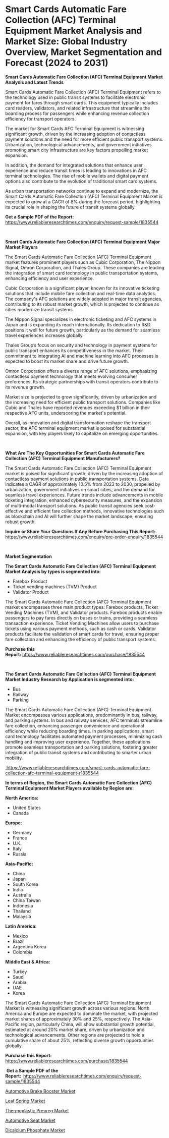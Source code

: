 <p><h1>Smart Cards Automatic Fare Collection (AFC) Terminal Equipment Market Analysis and Market Size: Global Industry Overview, Market Segmentation and Forecast (2024 to 2031)</h1></p><p><strong>Smart Cards Automatic Fare Collection (AFC) Terminal Equipment Market Analysis and Latest Trends</strong></p>
<p><p>Smart Cards Automatic Fare Collection (AFC) Terminal Equipment refers to the technology used in public transit systems to facilitate electronic payment for fares through smart cards. This equipment typically includes card readers, validators, and related infrastructure that streamline the boarding process for passengers while enhancing revenue collection efficiency for transport operators. </p><p>The market for Smart Cards AFC Terminal Equipment is witnessing significant growth, driven by the increasing adoption of contactless payment solutions and the need for more efficient public transport systems. Urbanization, technological advancements, and government initiatives promoting smart city infrastructure are key factors propelling market expansion. </p><p>In addition, the demand for integrated solutions that enhance user experience and reduce transit times is leading to innovations in AFC terminal technologies. The rise of mobile wallets and digital payment options also contribute to the evolution of traditional smart card systems. </p><p>As urban transportation networks continue to expand and modernize, the Smart Cards Automatic Fare Collection (AFC) Terminal Equipment Market is expected to grow at a CAGR of 8% during the forecast period, highlighting its crucial role in shaping the future of transit systems globally.</p></p>
<p><strong>Get a Sample PDF of the Report:&nbsp;</strong> <a href="https://www.reliableresearchtimes.com/enquiry/request-sample/1835544?utm_campaign=1598&utm_medium=2&utm_source=Github&utm_content=ia&utm_term=16102024&utm_id=smart-cards-automatic-fare-collection-afc-terminal-equipment">https://www.reliableresearchtimes.com/enquiry/request-sample/1835544</a></p>
<p>&nbsp;</p>
<p><strong>Smart Cards Automatic Fare Collection (AFC) Terminal Equipment Major Market Players</strong></p>
<p><p>The Smart Cards Automatic Fare Collection (AFC) Terminal Equipment market features prominent players such as Cubic Corporation, The Nippon Signal, Omron Corporation, and Thales Group. These companies are leading the integration of smart card technology in public transportation systems, enhancing efficiency and user experience.</p><p>Cubic Corporation is a significant player, known for its innovative ticketing solutions that include mobile fare collection and real-time data analytics. The company's AFC solutions are widely adopted in major transit agencies, contributing to its robust market growth, which is projected to continue as cities modernize transit systems.</p><p>The Nippon Signal specializes in electronic ticketing and AFC systems in Japan and is expanding its reach internationally. Its dedication to R&D positions it well for future growth, particularly as the demand for seamless travel experiences increases globally.</p><p>Thales Group’s focus on security and technology in payment systems for public transport enhances its competitiveness in the market. Their commitment to integrating AI and machine learning into AFC processes is expected to boost its market share and drive future growth.</p><p>Omron Corporation offers a diverse range of AFC solutions, emphasizing contactless payment technology that meets evolving consumer preferences. Its strategic partnerships with transit operators contribute to its revenue growth.</p><p>Market size is projected to grow significantly, driven by urbanization and the increasing need for efficient public transport solutions. Companies like Cubic and Thales have reported revenues exceeding $1 billion in their respective AFC units, underscoring the market's potential. </p><p>Overall, as innovation and digital transformation reshape the transport sector, the AFC terminal equipment market is poised for substantial expansion, with key players likely to capitalize on emerging opportunities.</p></p>
<p>&nbsp;</p>
<p><strong>What Are The Key Opportunities For Smart Cards Automatic Fare Collection (AFC) Terminal Equipment Manufacturers?</strong></p>
<p><p>The Smart Cards Automatic Fare Collection (AFC) Terminal Equipment market is poised for significant growth, driven by the increasing adoption of contactless payment solutions in public transportation systems. Data indicates a CAGR of approximately 10.5% from 2023 to 2030, propelled by urbanization, government initiatives on smart cities, and the demand for seamless travel experiences. Future trends include advancements in mobile ticketing integration, enhanced cybersecurity measures, and the expansion of multi-modal transport solutions. As public transit agencies seek cost-effective and efficient fare collection methods, innovative technologies such as blockchain and AI will further shape the market landscape, ensuring robust growth.</p></p>
<p><strong>Inquire or Share Your Questions If Any Before Purchasing This Report:</strong> <a href="https://www.reliableresearchtimes.com/enquiry/pre-order-enquiry/1835544?utm_campaign=1598&utm_medium=2&utm_source=Github&utm_content=ia&utm_term=16102024&utm_id=smart-cards-automatic-fare-collection-afc-terminal-equipment">https://www.reliableresearchtimes.com/enquiry/pre-order-enquiry/1835544</a></p>
<p>&nbsp;</p>
<p><strong>Market Segmentation</strong></p>
<p><strong>The Smart Cards Automatic Fare Collection (AFC) Terminal Equipment Market Analysis by types is segmented into:</strong></p>
<p><ul><li>Farebox Product</li><li>Ticket vending machines (TVM) Product</li><li>Validator Product</li></ul></p>
<p><p>The Smart Cards Automatic Fare Collection (AFC) Terminal Equipment market encompasses three main product types: Farebox products, Ticket Vending Machines (TVM), and Validator products. Farebox products enable passengers to pay fares directly on buses or trains, providing a seamless transaction experience. Ticket Vending Machines allow users to purchase tickets using various payment methods, such as cash or cards. Validator products facilitate the validation of smart cards for travel, ensuring proper fare collection and enhancing the efficiency of public transport systems.</p></p>
<p><strong>Purchase this Report:&nbsp;</strong><a href="https://www.reliableresearchtimes.com/purchase/1835544?utm_campaign=1598&utm_medium=2&utm_source=Github&utm_content=ia&utm_term=16102024&utm_id=smart-cards-automatic-fare-collection-afc-terminal-equipment">https://www.reliableresearchtimes.com/purchase/1835544</a></p>
<p>&nbsp;</p>
<p><strong>The Smart Cards Automatic Fare Collection (AFC) Terminal Equipment Market Industry Research by Application is segmented into:</strong></p>
<p><ul><li>Bus</li><li>Railway</li><li>Parking</li></ul></p>
<p><p>The Smart Cards Automatic Fare Collection (AFC) Terminal Equipment Market encompasses various applications, predominantly in bus, railway, and parking systems. In bus and railway services, AFC terminals streamline fare collection, enhancing passenger convenience and operational efficiency while reducing boarding times. In parking applications, smart card technology facilitates automated payment processes, minimizing cash handling and improving user experience. Together, these applications promote seamless transportation and parking solutions, fostering greater integration of public transit systems and contributing to smarter urban mobility.</p></p>
<p><a href="https://www.reliableresearchtimes.com/smart-cards-automatic-fare-collection-afc-terminal-equipment-r1835544?utm_campaign=1598&utm_medium=2&utm_source=Github&utm_content=ia&utm_term=16102024&utm_id=smart-cards-automatic-fare-collection-afc-terminal-equipment">&nbsp;https://www.reliableresearchtimes.com/smart-cards-automatic-fare-collection-afc-terminal-equipment-r1835544</a></p>
<p><strong>In terms of Region, the Smart Cards Automatic Fare Collection (AFC) Terminal Equipment Market Players available by Region are:</strong></p>
<p>
    <p> <strong> North America: </strong>
        <ul>
            <li>United States</li>
            <li>Canada</li>
        </ul>
        </p> 
    <p> <strong> Europe: </strong>
        <ul>
            <li>Germany</li>
            <li>France</li>
            <li>U.K.</li>
            <li>Italy</li>
            <li>Russia</li>
        </ul>
        </p> 
    <p> <strong> Asia-Pacific: </strong>
        <ul>
            <li>China</li>
            <li>Japan</li>
            <li>South Korea</li>
            <li>India</li>
            <li>Australia</li>
            <li>China Taiwan</li>
            <li>Indonesia</li>
            <li>Thailand</li>
            <li>Malaysia</li>
        </ul>
        </p> 
    <p> <strong> Latin America: </strong>
        <ul>
            <li>Mexico</li>
            <li>Brazil</li>
            <li>Argentina Korea</li>
            <li>Colombia</li>
        </ul>
        </p> 
    <p> <strong> Middle East & Africa: </strong>
        <ul>
            <li>Turkey</li>
            <li>Saudi</li>
            <li>Arabia</li>
            <li>UAE</li>
            <li>Korea</li>
        </ul>
    </p>
    </p>
<p><p>The Smart Cards Automatic Fare Collection (AFC) Terminal Equipment Market is witnessing significant growth across various regions. North America and Europe are expected to dominate the market, with projected market shares of approximately 30% and 25%, respectively. The Asia-Pacific region, particularly China, will show substantial growth potential, estimated at around 20% market share, driven by urbanization and technological advancements. Other regions are projected to hold a cumulative share of about 25%, reflecting diverse growth opportunities globally.</p></p>
<p><strong>Purchase this Report: </strong><a href="https://www.reliableresearchtimes.com/purchase/1835544?utm_campaign=1598&utm_medium=2&utm_source=Github&utm_content=ia&utm_term=16102024&utm_id=smart-cards-automatic-fare-collection-afc-terminal-equipment">https://www.reliableresearchtimes.com/purchase/1835544</a></p>
<p>&nbsp;<strong>Get a Sample PDF of the Report:&nbsp;&nbsp;</strong><a href="https://www.reliableresearchtimes.com/enquiry/request-sample/1835544?utm_campaign=1598&utm_medium=2&utm_source=Github&utm_content=ia&utm_term=16102024&utm_id=smart-cards-automatic-fare-collection-afc-terminal-equipment">https://www.reliableresearchtimes.com/enquiry/request-sample/1835544</a></p>
<p><strong></strong></p>
<p><p><a href="https://www.linkedin.com/pulse/automotive-brake-booster-market-dynamics-application-types-rm50f?utm_campaign=1598&utm_medium=2&utm_source=Github&utm_content=ia&utm_term=16102024&utm_id=smart-cards-automatic-fare-collection-afc-terminal-equipment">Automotive Brake Booster Market</a></p><p><a href="https://www.linkedin.com/pulse/leaf-spring-market-trends-detailed-study-its-segmentation-bo1of?utm_campaign=1598&utm_medium=2&utm_source=Github&utm_content=ia&utm_term=16102024&utm_id=smart-cards-automatic-fare-collection-afc-terminal-equipment">Leaf Spring Market</a></p><p><a href="https://www.linkedin.com/pulse/market-insights-global-thermoplastic-prepreg-forecast-innovation-ktpne?utm_campaign=1598&utm_medium=2&utm_source=Github&utm_content=ia&utm_term=16102024&utm_id=smart-cards-automatic-fare-collection-afc-terminal-equipment">Thermoplastic Prepreg Market</a></p><p><a href="https://www.linkedin.com/pulse/navigating-global-automotive-seat-market-landscape-trends-ehwbf?utm_campaign=1598&utm_medium=2&utm_source=Github&utm_content=ia&utm_term=16102024&utm_id=smart-cards-automatic-fare-collection-afc-terminal-equipment">Automotive Seat Market</a></p><p><a href="https://www.linkedin.com/pulse/dicalcium-phosphate-market-size-growth-trends-statistics-a4fje?utm_campaign=1598&utm_medium=2&utm_source=Github&utm_content=ia&utm_term=16102024&utm_id=smart-cards-automatic-fare-collection-afc-terminal-equipment">Dicalcium Phosphate Market</a></p></p>